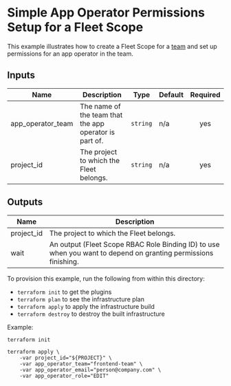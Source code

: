 # Simple App Operator Permissions Setup for a Fleet Scope

This example illustrates how to create a Fleet Scope for a [team](https://cloud.google.com/kubernetes-engine/fleet-management/docs/team-management) and set up permissions for an app operator in the team.

<!-- BEGINNING OF PRE-COMMIT-TERRAFORM DOCS HOOK -->
## Inputs

| Name | Description | Type | Default | Required |
|------|-------------|------|---------|:--------:|
| app\_operator\_team | The name of the team that the app operator is part of. | `string` | n/a | yes |
| project\_id | The project to which the Fleet belongs. | `string` | n/a | yes |

## Outputs

| Name | Description |
|------|-------------|
| project\_id | The project to which the Fleet belongs. |
| wait | An output (Fleet Scope RBAC Role Binding ID) to use when you want to depend on granting permissions finishing. |

<!-- END OF PRE-COMMIT-TERRAFORM DOCS HOOK -->

To provision this example, run the following from within this directory:
- `terraform init` to get the plugins
- `terraform plan` to see the infrastructure plan
- `terraform apply` to apply the infrastructure build
- `terraform destroy` to destroy the built infrastructure

Example:

```
terraform init

terraform apply \
    -var project_id="${PROJECT}" \
    -var app_operator_team="frontend-team" \
    -var app_operator_email="person@company.com" \
    -var app_operator_role="EDIT"
```

